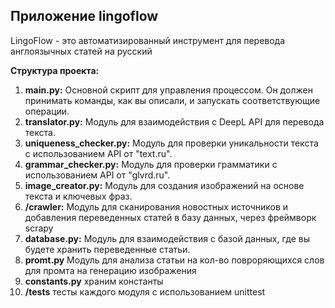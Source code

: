 ## Приложение lingoflow

LingoFlow - это автоматизированный инструмент для перевода англоязычных статей на русский

**Структура проекта:**

1. **main.py:** Основной скрипт для управления процессом. Он должен принимать команды, как вы описали, и запускать соответствующие операции.
2. **translator.py:** Модуль для взаимодействия с DeepL API для перевода текста.
3. **uniqueness_checker.py:** Модуль для проверки уникальности текста с использованием API от "text.ru".
4. **grammar_checker.py:** Модуль для проверки грамматики с использованием API от "glvrd.ru".
5. **image_creator.py:** Модуль для создания изображений на основе текста и ключевых фраз.
6. **/crawler:** Модуль для сканирования новостных источников и добавления переведенных статей в базу данных, через фреймворк scrapy
7. **database.py:** Модуль для взаимодействия с базой данных, где вы будете хранить переведенные статьи.
8. **promt.py** Модуль для анализа статьи на кол-во повроряющихся слов для промта на генерацию изображения
9. **constants.py** храним константы
10. **/tests** тесты каждого модуля с использованием unittest
